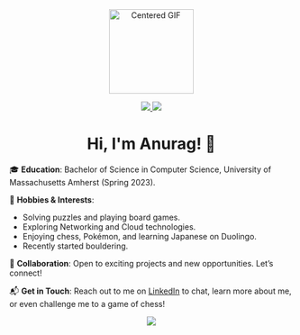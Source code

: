 <div id="header" align="center">
  <img src="https://i.giphy.com/j7k6JOp8LufhXspVfu.webp" alt="Centered GIF" width="150">
</div>

<p align='center'>
  <a href="https://www.linkedin.com/in/anurag-gumidelli/">
    <img src="https://img.shields.io/badge/linkedin-%230077B5.svg?&style=for-the-badge&logo=linkedin&logoColor=white" />
  </a>
  <a href="mailto:anurag.gumidelli23@gmail.com?subject=Hello%20There&body=Hey%20Anurag,%0A%0A%0ARegards,%0ATODO:%20%3CSENDER%20NAME%3E">
    <img src="https://img.shields.io/badge/Gmail-D14836?style=for-the-badge&logo=gmail&logoColor=white" />
  </a>
</p>


<h1 align="center">Hi, I'm Anurag! 👋</h1>

🎓 **Education**: Bachelor of Science in Computer Science, University of Massachusetts Amherst (Spring 2023).

🧩 **Hobbies & Interests**:
- Solving puzzles and playing board games.
- Exploring Networking and Cloud technologies.
- Enjoying chess, Pokémon, and learning Japanese on Duolingo.
- Recently started bouldering.

🤝 **Collaboration**: Open to exciting projects and new opportunities. Let’s connect!

📬 **Get in Touch**: Reach out to me on [LinkedIn](#) to chat, learn more about me, or even challenge me to a game of chess!

<p align='center'>
  <a href='https://www.chess.com/member/anurag_gummi'>
    <img align='center' src='https://img.shields.io/badge/dynamic/json?logo=chessdotcom&label=rating&query=%24.chess_rapid.last.rating&url=https%3A%2F%2Fapi.chess.com%2Fpub%2Fplayer%2Fanurag_gummi%2Fstats' />
  </a>
</p>
